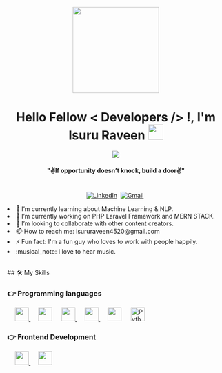 <div align=center>
    <p align='center'>
    <img src="https://media.giphy.com/media/TEnXkcsHrP4YedChhA/giphy.gif" width="200" height="200" frameBorder="0" class="giphy-embed" allowFullScreen></img></p>
</div>
<div>
    <h1 align="center">Hello Fellow < Developers /> !, I'm Isuru Raveen <img src="https://media.giphy.com/media/hvRJCLFzcasrR4ia7z/giphy.gif" width="35"></h1>
    <p align="center">
        <a href="https://github.com/DenverCoder1/readme-typing-svg">
        <img src="https://readme-typing-svg.herokuapp.com?lines=Undergraduate+at+SLIIT;PHP+Laravel+Developer;Problem+Solver;Team+Player&center=true&width=500&height=50"></a>
    </p>
    <div align=center>
        <p align='center'><h4 align="center"><b>"✌️If opportunity doesn’t knock, build a door✌️"</b></h4>
        </p>
    </div>
    <p align="center">
        <br>
        <a href="https://www.linkedin.com/in/isuru-raveen-7421541b8/"><img src="https://img.shields.io/badge/linkedin-%230077B5.svg?&style=for-the-badge&logo=linkedin&logoColor=white"     alt="LinkedIn"/></a>&nbsp;
        <a href="mailto:isururaveen4520@gmail.com?subject=Hola%20Sumanth"><img src="https://img.shields.io/badge/gmail-%23D14836.svg?&style=for-the-badge&logo=gmail&logoColor=white" alt="Gmail"/></a>&nbsp;
    </p>

<p>
    <li>🌱 I’m currently learning about Machine Learning & NLP.</li>
    <li>🔭 I’m currently working on PHP Laravel Framework and MERN STACK.</li>
    <li>👯 I’m looking to collaborate with other content creators.</li>
    <li>📫 How to reach me: isururaveen4520@gmail.com</li>
    <li>⚡ Fun fact: I'm a fun guy who loves to work with people happily.</li>
    <li>:musical_note: I love to hear music.</li>
  </p>  
<br/>
  ## 🛠️ My Skills

### 👉 Programming languages
  &emsp; 
  <a href="#"> <img width ='32px' src ='https://raw.githubusercontent.com/rahulbanerjee26/githubAboutMeGenerator/main/icons/php.svg'> </a>
    &emsp; 
  <a href="#"> <img width ='32px' src ='https://raw.githubusercontent.com/rahulbanerjee26/githubAboutMeGenerator/main/icons/c.svg'></a>
  &emsp;
  <a href="#"> <img width ='32px' src ='https://raw.githubusercontent.com/rahulbanerjee26/githubAboutMeGenerator/main/icons/c.svg'> </a>
  &emsp;
  <a href="#"> <img width ='32px' src ='https://raw.githubusercontent.com/rahulbanerjee26/githubAboutMeGenerator/main/icons/javascript.svg'> </a>
  &emsp;
  <a href="#"> <img img width ='32px' src="https://raw.githubusercontent.com/rahulbanerjee26/githubAboutMeGenerator/main/icons/java.svg"></a>
  &emsp;
  <a href="#"><img img width ='32px' alt="Python" src="https://raw.githubusercontent.com/rahulbanerjee26/githubAboutMeGenerator/main/icons/python.svg"></a>

### 👉 Frontend Development
<p>
  &emsp; 
  <a href="#"> <img width ='32px' src ='https://raw.githubusercontent.com/rahulbanerjee26/githubAboutMeGenerator/main/icons/html.svg'> </a>
  &emsp;
  <a href="#"> <img width ='32px' src ='https://raw.githubusercontent.com/rahulbanerjee26/githubAboutMeGenerator/main/icons/css.svg'> </a>
</p>

 <!-- ### 👉 Software & Tools
 
<p align="center">
  &emsp;
    <a href="#"><img alt="Git" src="https://img.shields.io/badge/Git%20-%23F05033.svg?style=plastic&logo=git&logoColor=white"></a>
  &emsp;
    <a href="#"><img alt="GitHub" src="https://img.shields.io/badge/github-%23181717.svg?style=plastic&logo=github&logoColor=white"></a>
  &emsp;
    <a href="#"><img alt="Google Sheets" src="https://img.shields.io/badge/Google%20Sheets%20-%2334A853.svg?style=plastic&logo=google%20sheets&logoColor=white"></a>
  &emsp;
    <a href="#"><img alt="Mark Down" src="https://img.shields.io/badge/Markdown-000000?style=plastic&logo=markdown&logoColor=white"></a>
  &emsp;
    <a href="#"><img alt="Stack Overflow" src="https://img.shields.io/badge/-Stack%20Overflow-FE7A16?style=plastic&logo=stack-overflow&logoColor=white"></a>
  &emsp;
    <a href="#"><img alt="Geekf For Geeks" src="https://img.shields.io/badge/geeksforgeeks-%230F9D58.svg?style=plastic&logo=geeksforgeeks&logoColor=white"></a>
  &emsp;
    <a href="#"><img alt="JSON" img src="https://img.shields.io/badge/json-%23000000.svg?style=plastic&logo=json&logoColor=white"></a>
  &emsp;
    <a href="#"><img alt="OpenGL" src="https://img.shields.io/badge/opengl-%235586A4.svg?style=plastic&logo=opengl&logoColor=white"></a>
  &emsp;
    <a href="#"><img alt="Selenium" src="https://img.shields.io/badge/selenium-%2343B02A.svg?&style=plastic&logo=selenium&logoColor=white"></a>
</p>

 ### 👉 IDEs
 
<p align="center">
  &emsp;
    <a href="#"><img alt="Visual Studio Code" src="https://img.shields.io/badge/Visual%20Studio%20Code-0078d7.svg?style=plastic&logo=visual-studio-code&logoColor=white"></a>
  &emsp;
    <a href="#"><img alt="JetBrain" src="https://img.shields.io/badge/jetbrains-%23000000.svg?style=plastic&logo=jetbrains&logoColor=white" /></a>
  &emsp;
    <a href="#"><img alt="Atom" src="https://img.shields.io/badge/atom-%2366595C.svg?&style=plastic&logo=atom&logoColor=white" /></a>
  &emsp;
    <a href="#"><img alt="Eclipse" src="https://img.shields.io/badge/eclipse%20ide-%232C2255.svg?&style=plastic&logo=eclipse%20ide&logoColor=white" /></a>
</p>

 ### 👉 Competitive Programming & Problem Solving
 
<p align="center">
  &emsp;
    <a href="#"><img alt = "Codeforces" src="https://img.shields.io/badge/codeforces%20-%231F8ACB.svg?style=plastic&logo=codeforces&logoColor=white" /></a>	
  &emsp;
    <a href="#"><img alt = "Leetcode" src="https://img.shields.io/badge/leetcode%20-%23FFA116.svg?style=plastic&logo=leetcode&logoColor=black" /></a>
  &emsp;
    <a href="#"><img alt = "Huckerrank" src="https://img.shields.io/badge/hackerrank-%232EC866.svg?style=plastic&logo=hackerrank&logoColor=white" /></a>
  &emsp;
    <a href="#"><img alt = "CodeChef" src="https://img.shields.io/badge/codechef-%235B4638.svg?style=plastic&logo=codechef&logoColor=white" /></a>
  &emsp;
    <a href="#"><img alt = "Google" src="https://img.shields.io/badge/google-%234285F4.svg?style=plastic&logo=google&logoColor=white" /></a>
  &emsp;
    <a href="#"><img alt = "Codin Game" src="https://img.shields.io/badge/codingame-%23F2BB13.svg?&style=plastic&logo=codingame&logoColor=black" /></a>
</p> -->

<br/>
